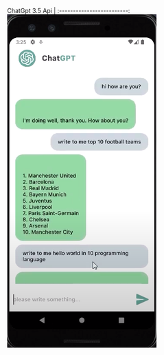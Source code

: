 ChatGpt 3.5 Api |
:-------------------------:
![](https://github.com/taupattinson/ChatGpt-Kotlin/blob/main/app/images/1.jpg?raw=true)
